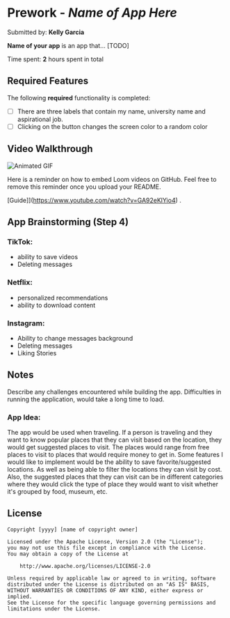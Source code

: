 # Prework - *Name of App Here*

Submitted by: **Kelly Garcia**

**Name of your app** is an app that... [TODO] 

Time spent: **2** hours spent in total

## Required Features

The following **required** functionality is completed:

- [ ] There are three labels that contain my name, university name and aspirational job.
- [ ] Clicking on the button changes the screen color to a random color
 
## Video Walkthrough
![Animated GIF](https://i.imgur.com/Y7e98N6.gif)

Here is a reminder on how to embed Loom videos on GitHub. Feel free to remove this reminder once you upload your README. 

[Guide]](https://www.youtube.com/watch?v=GA92eKlYio4) .

## App Brainstorming (Step 4)
### TikTok:
- ability to save videos
- Deleting messages
### Netflix:
- personalized recommendations
- ability to download content
### Instagram:
- Ability to change messages background
- Deleting messages
- Liking Stories
  
## Notes
Describe any challenges encountered while building the app.
Difficulties in running the application, would take a long time to load. 

### App Idea: 
The app would be used when traveling. If a person is traveling and they want to know popular places that they can visit based on the location, they would get suggested places to visit. The places would range from free places to visit to places that would require money to get in. Some features I would like to implement would be the ability to save favorite/suggested locations. As well as being able to filter the locations they can visit by cost. Also, the suggested places that they can visit can be in different categories where they would click the type of place they would want to visit whether it's grouped by food, museum, etc.

## License

    Copyright [yyyy] [name of copyright owner]

    Licensed under the Apache License, Version 2.0 (the "License");
    you may not use this file except in compliance with the License.
    You may obtain a copy of the License at

        http://www.apache.org/licenses/LICENSE-2.0

    Unless required by applicable law or agreed to in writing, software
    distributed under the License is distributed on an "AS IS" BASIS,
    WITHOUT WARRANTIES OR CONDITIONS OF ANY KIND, either express or implied.
    See the License for the specific language governing permissions and
    limitations under the License.
